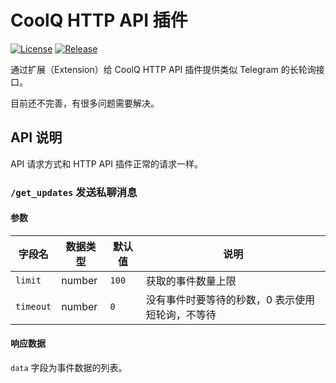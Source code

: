 # CoolQ HTTP API 插件

[![License](https://img.shields.io/badge/license-MIT%20License-blue.svg)](LICENSE)
[![Release](https://img.shields.io/github/release/richardchien/cqhttp-ext-long-polling.svg)](https://github.com/richardchien/cqhttp-ext-long-polling/releases)

通过扩展（Extension）给 CoolQ HTTP API 插件提供类似 Telegram 的长轮询接口。

目前还不完善，有很多问题需要解决。

## API 说明

API 请求方式和 HTTP API 插件正常的请求一样。

### `/get_updates` 发送私聊消息

#### 参数

| 字段名 | 数据类型 | 默认值 | 说明 |
| ----- | ------- | ----- | --- |
| `limit` | number | `100` | 获取的事件数量上限 |
| `timeout` | number | `0` | 没有事件时要等待的秒数，0 表示使用短轮询，不等待 |

#### 响应数据

`data` 字段为事件数据的列表。
